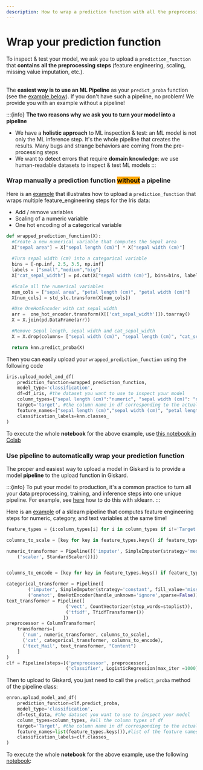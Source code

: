 ```yaml
---
description: How to wrap a prediction function with all the preprocessing steps in Giskard?
---
```


# Wrap your prediction function

To inspect & test your model, we ask you to upload a `prediction_function` that **contains** **all the preprocessing steps** (feature engineering, scaling, missing value imputation, etc.).

\
The **easiest way is to use an ML Pipeline** as your `predict_proba` function (see the [example below](wrap-your-prediction-function.md#wrap-a-prediction-function-without-a-pipeline-1)). If you don't have such a pipeline, no problem! We provide you with an example without a pipeline!

:::{info}
**The two reasons why we ask you to turn your model into a pipeline**

* We have a **holistic approach** to ML inspection & test: an ML model is not only the ML inference step. It's the whole pipeline that creates the results. Many bugs and strange behaviors are coming from the pre-processing steps
* We want to detect errors that require **domain knowledge**: we use human-readable datasets to inspect & test ML models
:::

### Wrap manually a prediction function <mark style="background-color:orange;">without</mark> a pipeline

Here is an [example](https://colab.research.google.com/drive/1K6L9IOryfphNzK4hPi1BX1Qv7GC2o3uk#scrollTo=JW9crRujO7H\_) that illustrates how to upload a `prediction_function` that wraps multiple feature\_engineering steps for the Iris data:

* Add / remove variables
* Scaling of a numeric variable
* One hot encoding of a categorical variable

```python
def wrapped_prediction_function(X):
  #Create a new numerical variable that computes the Sepal area
  X["sepal area"] = X["sepal length (cm)"] * X["sepal width (cm)"]
  
  #Turn sepal width (cm) into a categorical variable
  bins = [-np.inf, 2.5, 3.5, np.inf]
  labels = ["small","medium","big"]
  X["cat_sepal_width"] = pd.cut(X["sepal width (cm)"], bins=bins, labels=labels)

  #Scale all the numerical variables
  num_cols = ["sepal area", "petal length (cm)", "petal width (cm)"]
  X[num_cols] = std_slc.transform(X[num_cols])

  #Use OneHotEncoder with cat_sepal_width
  arr =  one_hot_encoder.transform(X[['cat_sepal_width']]).toarray()
  X = X.join(pd.DataFrame(arr))

  #Remove Sepal length, sepal width and cat_sepal_width
  X = X.drop(columns= ["sepal width (cm)", "sepal length (cm)", "cat_sepal_width"])

  return knn.predict_proba(X)
```

Then you can easily upload your `wrapped_prediction_function` using the following code

```python
iris.upload_model_and_df(
    prediction_function=wrapped_prediction_function, 
    model_type='classification',
    df=df_iris, #the dataset you want to use to inspect your model
    column_types={"sepal length (cm)":"numeric", "sepal width (cm)": "numeric", "petal length (cm)": "numeric", "petal width (cm)": "numeric", "target":"category"}, #all the column types of df
    target='target', #the column name in df corresponding to the actual target variable (ground truth).
    feature_names=["sepal length (cm)","sepal width (cm)", "petal length (cm)", "petal width (cm)"],
    classification_labels=knn.classes_
)
```

To execute the whole **notebook** for the above example, use [this notebook in Colab](https://colab.research.google.com/drive/1K6L9IOryfphNzK4hPi1BX1Qv7GC2o3uk#scrollTo=JW9crRujO7H_)


### Use pipeline to automatically wrap your prediction function

The proper and easiest way to upload a model in Giskard is to provide a model **pipeline** to the upload function in Giskard.&#x20;

:::{info}
To put your model to production, it's a common practice to turn all your data preprocessing, training, and inference steps into one unique pipeline. For example, see [here](https://scikit-learn.org/stable/modules/generated/sklearn.pipeline.Pipeline.html) how to do this with sklearn.
:::

Here is an [example](https://github.com/Giskard-AI/giskard/blob/main/giskard-demo-notebook/notebook/Email%20Classification%20Model.ipynb) of a sklearn pipeline that computes feature engineering steps for numeric, category, and text variables at the same time!

```python
feature_types = {i:column_types[i] for i in column_types if i!='Target'}

columns_to_scale = [key for key in feature_types.keys() if feature_types[key]=="numeric"]

numeric_transformer = Pipeline([('imputer', SimpleImputer(strategy='median')),
    ('scaler', StandardScaler())])


columns_to_encode = [key for key in feature_types.keys() if feature_types[key]=="category"]

categorical_transformer = Pipeline([
        ('imputer', SimpleImputer(strategy='constant', fill_value='missing')),
        ('onehot', OneHotEncoder(handle_unknown='ignore',sparse=False)) ])
text_transformer = Pipeline([
                      ('vect', CountVectorizer(stop_words=stoplist)),
                      ('tfidf', TfidfTransformer())
                     ])
preprocessor = ColumnTransformer(
    transformers=[
      ('num', numeric_transformer, columns_to_scale),
      ('cat', categorical_transformer, columns_to_encode),
      ('text_Mail', text_transformer, "Content")
    ]
)
clf = Pipeline(steps=[('preprocessor', preprocessor),
                      ('classifier', LogisticRegression(max_iter =1000))])
```

Then to upload to Giskard, you just need to call the `predict_proba` method of the pipeline class:

```python
enron.upload_model_and_df(
    prediction_function=clf.predict_proba, 
    model_type='classification',
    df=test_data, #the dataset you want to use to inspect your model
    column_types=column_types, #all the column types of df
    target='Target', #the column name in df corresponding to the actual target variable (ground truth).
    feature_names=list(feature_types.keys()),#list of the feature names of prediction_function
    classification_labels=clf.classes_
)
```

To execute the whole **notebook** for the above example, use the following [notebook](https://github.com/Giskard-AI/giskard/blob/main/giskard-demo-notebook/notebook/Email%20Classification%20Model.ipynb):